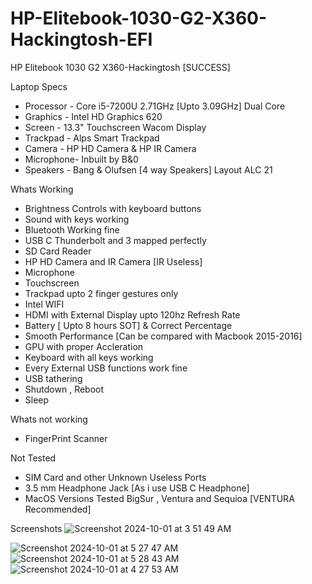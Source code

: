 # HP-Elitebook-1030-G2-X360-Hackingtosh-EFI
HP Elitebook 1030 G2 X360-Hackingtosh [SUCCESS] 

Laptop Specs
- Processor - Core i5-7200U 2.71GHz [Upto 3.09GHz] Dual Core
- Graphics  - Intel HD Graphics 620 
- Screen    - 13.3" Touchscreen Wacom Display 
- Trackpad  - Alps Smart Trackpad 
- Camera    - HP HD Camera & HP IR Camera
- Microphone- Inbuilt by B&0 
- Speakers  - Bang & Olufsen [4 way Speakers] Layout ALC 21


Whats Working
- Brightness Controls with keyboard buttons
- Sound with keys working
- Bluetooth Working fine
- USB C Thunderbolt and 3 mapped perfectly
- SD Card Reader
- HP HD Camera and IR Camera [IR Useless]
- Microphone
- Touchscreen
- Trackpad upto 2 finger gestures only
- Intel WIFI
- HDMI with External Display upto 120hz Refresh Rate
- Battery [ Upto 8 hours SOT] & Correct Percentage
- Smooth Performance [Can be compared with Macbook 2015-2016]
- GPU with proper Accleration
- Keyboard with all keys working
- Every External USB functions work fine
- USB tathering
- Shutdown , Reboot
- Sleep

Whats not working
- FingerPrint Scanner

Not Tested
- SIM Card and other Unknown Useless Ports 
- 3.5 mm Headphone Jack [As i use USB C Headphone]
- 
  MacOS Versions Tested
  BigSur , Ventura and Sequioa [VENTURA Recommended]

Screenshots
  ![Screenshot 2024-10-01 at 3 51 49 AM](https://github.com/user-attachments/assets/086f8561-3989-46ab-adfb-b8f0fad9b3f6)
  
![Screenshot 2024-10-01 at 5 27 47 AM](https://github.com/user-attachments/assets/b57cecd6-8635-4ba2-8629-32d3d08385c8)
![Screenshot 2024-10-01 at 5 28 43 AM](https://github.com/user-attachments/assets/18f4234f-91c0-4571-9313-e87ffe02734e)
![Screenshot 2024-10-01 at 4 27 53 AM](https://github.com/user-attachments/assets/fc8a0434-cc7e-4312-a755-671f2e11ac59)
